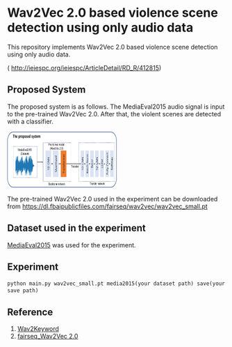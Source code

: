 # Wav2Vec 2.0 based violence scene detection using only audio data

This repository implements Wav2Vec 2.0 based violence scene detection using only audio data.

( http://ieiespc.org/ieiespc/ArticleDetail/RD_R/412815)



## Proposed System

The proposed system is as follows.
The MediaEval2015 audio signal is input to the pre-trained Wav2Vec 2.0. After that, the violent scenes are detected with a classifier.

<img src="/images/model.png" width="50%" height="130">

The pre-trained Wav2Vec 2.0 used in the experiment can be downloaded from https://dl.fbaipublicfiles.com/fairseq/wav2vec/wav2vec_small.pt



## Dataset used in the experiment

[MediaEval2015](https://liris-accede.ec-lyon.fr/) was used for the experiment. 



## Experiment

```
python main.py wav2vec_small.pt media2015(your dataset path) save(your save path)
```



## Reference

1. [Wav2Keyword](https://github.com/qute012/Wav2Keyword)
2. [fairseq_Wav2Vec 2.0](https://github.com/pytorch/fairseq/blob/main/examples/wav2vec/README.md)

